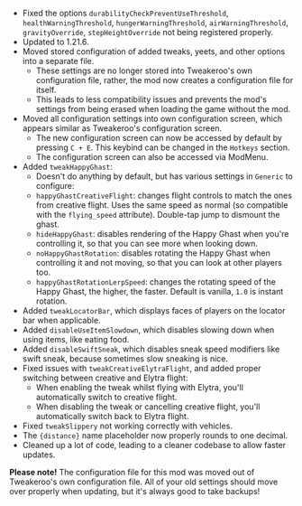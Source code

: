 - Fixed the options `durabilityCheckPreventUseThreshold`, `healthWarningThreshold`, `hungerWarningThreshold`, `airWarningThreshold`, `gravityOverride`, `stepHeightOverride` not being registered properly.
- Updated to 1.21.6.
- Moved stored configuration of added tweaks, yeets, and other options into a separate file.
    - These settings are no longer stored into Tweakeroo's own configuration file, rather, the mod now creates a configuration file for itself.
    - This leads to less compatibility issues and prevents the mod's settings from being erased when loading the game without the mod.
- Moved all configuration settings into own configuration screen, which appears similar as Tweakeroo's configuration screen.
    - The new configuration screen can now be accessed by default by pressing `C + E`. This keybind can be changed in the `Hotkeys` section.
    - The configuration screen can also be accessed via ModMenu.
- Added `tweakHappyGhast`:
    - Doesn't do anything by default, but has various settings in `Generic` to configure:
    - `happyGhastCreativeFlight`: changes flight controls to match the ones from creative flight. Uses the same speed as normal (so compatible with the `flying_speed` attribute). Double-tap jump to dismount the ghast.
    - `hideHappyGhast`: disables rendering of the Happy Ghast when you're controlling it, so that you can see more when looking down.
    - `noHappyGhastRotation`: disables rotating the Happy Ghast when controlling it and not moving, so that you can look at other players too.
    - `happyGhastRotationLerpSpeed`: changes the rotating speed of the Happy Ghast, the higher, the faster. Default is vanilla, `1.0` is instant rotation.
- Added `tweakLocatorBar`, which displays faces of players on the locator bar when applicable.
- Added `disableUseItemSlowdown`, which disables slowing down when using items, like eating food.
- Added `disableSwiftSneak`, which disables sneak speed modifiers like swift sneak, because sometimes slow sneaking is nice.
- Fixed issues with `tweakCreativeElytraFlight`, and added proper switching between creative and Elytra flight:
    - When enabling the tweak whilst flying with Elytra, you'll automatically switch to creative flight.
    - When disabling the tweak or cancelling creative flight, you'll automatically switch back to Elytra flight.
- Fixed `tweakSlippery` not working correctly with vehicles.
- The `{distance}` name placeholder now properly rounds to one decimal.
- Cleaned up a lot of code, leading to a cleaner codebase to allow faster updates.

**Please note!** The configuration file for this mod was moved out of Tweakeroo's own configuration file. All of your old
settings should move over properly when updating, but it's always good to take backups!
